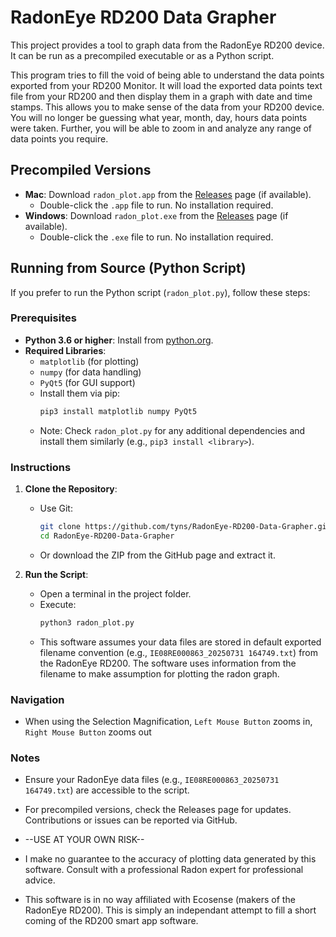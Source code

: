 # RadonEye RD200 Data Grapher

This project provides a tool to graph data from the RadonEye RD200 device. It can be run as a precompiled executable or as a Python script.

This program tries to fill the void of being able to understand the data points exported from your RD200 Monitor.  It will load the exported data points text file from your RD200 and then display them in a graph with date and time stamps.  This allows you to make sense of the data from your RD200 device.  You will no longer be guessing what year, month, day, hours data points were taken. Further, you will be able to zoom in and analyze any range of data points you require.

## Precompiled Versions
- **Mac**: Download `radon_plot.app` from the [Releases](https://github.com/tyns/RadonEye-RD200-Data-Grapher/releases) page (if available).
  - Double-click the `.app` file to run. No installation required.
- **Windows**: Download `radon_plot.exe` from the [Releases](https://github.com/tyns/RadonEye-RD200-Data-Grapher/releases) page (if available).
  - Double-click the `.exe` file to run. No installation required.

## Running from Source (Python Script)
If you prefer to run the Python script (`radon_plot.py`), follow these steps:

### Prerequisites
- **Python 3.6 or higher**: Install from [python.org](https://www.python.org/downloads/).
- **Required Libraries**:
  - `matplotlib` (for plotting)
  - `numpy` (for data handling)
  - `PyQt5` (for GUI support)
  - Install them via pip:
    ```bash
    pip3 install matplotlib numpy PyQt5
    ```
  - Note: Check `radon_plot.py` for any additional dependencies and install them similarly (e.g., `pip3 install <library>`).

### Instructions
1. **Clone the Repository**:
   - Use Git:
     ```bash
     git clone https://github.com/tyns/RadonEye-RD200-Data-Grapher.git
     cd RadonEye-RD200-Data-Grapher
     ```
   - Or download the ZIP from the GitHub page and extract it.

2. **Run the Script**:
   - Open a terminal in the project folder.
   - Execute:
     ```bash
     python3 radon_plot.py
     ```
   - This software assumes your data files are stored in default exported filename convention (e.g., `IE08RE000863_20250731 164749.txt`) from the RadonEye RD200.  The software uses information from the filename to make assumption for plotting the radon graph. 

### Navigation
- When using the Selection Magnification, `Left Mouse Button` zooms in, `Right Mouse Button` zooms out

### Notes
- Ensure your RadonEye data files (e.g., `IE08RE000863_20250731 164749.txt`) are accessible to the script.
- For precompiled versions, check the Releases page for updates. Contributions or issues can be reported via GitHub.

- --USE AT YOUR OWN RISK--
- I make no guarantee to the accuracy of plotting data generated by this software. Consult with a professional Radon expert for professional advice.
- This software is in no way affiliated with Ecosense (makers of the RadonEye RD200).  This is simply an independant attempt to fill a short coming of the RD200 smart app software. 
